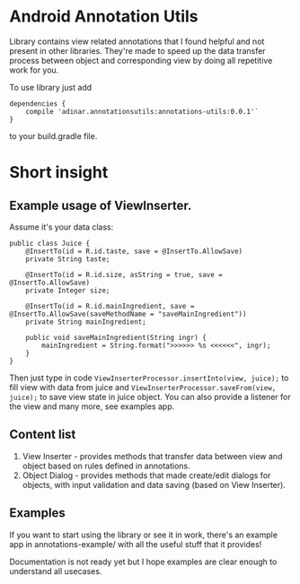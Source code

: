# Android Annotation Utils
Library contains view related annotations that I found helpful and not present in other libraries.
They're made to speed up the data transfer process between object and corresponding view by doing all repetitive work for you.

To use library just add
```
dependencies {
    compile 'adinar.annotationsutils:annotations-utils:0.0.1'`
}
```
to your build.gradle file.

# Short insight

## Example usage of ViewInserter.
Assume it's your data class:
```
public class Juice {
    @InsertTo(id = R.id.taste, save = @InsertTo.AllowSave)
    private String taste;

    @InsertTo(id = R.id.size, asString = true, save = @InsertTo.AllowSave)
    private Integer size;

    @InsertTo(id = R.id.mainIngredient, save = @InsertTo.AllowSave(saveMethodName = "saveMainIngredient"))
    private String mainIngredient;

    public void saveMainIngredient(String ingr) {
        mainIngredient = String.format(">>>>>> %s <<<<<<", ingr);
    }
}
```

Then just type in code 
`ViewInserterProcessor.insertInto(view, juice);`
to fill view with data from juice and
`ViewInserterProcessor.saveFrom(view, juice);`
to save view state in juice object.
You can also provide a listener for the view and many more, see examples app.

## Content list
1. View Inserter - provides methods that transfer data between view and object based on rules defined in annotations.
2. Object Dialog - provides methods that made create/edit dialogs for objects, with input validation and data saving (based on View Inserter).

## Examples
If you want to start using the library or see it in work, there's an example app in annotations-example/ with all the
useful stuff that it provides!

Documentation is not ready yet but I hope examples are clear enough to understand all usecases.
